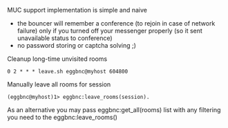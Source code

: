 MUC support implementation is simple and naive
- the bouncer will remember a conference (to rejoin in case of network failure) only if you turned off your messenger properly (so it sent unavailable status to conference)
- no password storing or captcha solving ;)

Cleanup long-time unvisited rooms
```
0 2 * * * leave.sh eggbnc@myhost 604800
```
Manually leave all rooms for session
```
(eggbnc@myhost)1> eggbnc:leave_rooms(session).
```

As an alternative you may pass eggbnc:get_all(rooms) list with any filtering you need to the eggbnc:leave_rooms()
